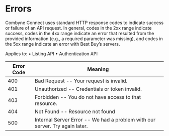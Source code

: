 # Errors

Combyne Connect uses standard HTTP response codes to indicate success or failure of an API request. 
In general, codes in the 2xx range indicate success, codes in the 4xx range indicate an error that resulted from the provided information (e.g., a required parameter was missing), and codes in the 5xx range indicate an error with Best Buy’s servers.

Applies to: • Listing API • Authentication API

Error Code | Meaning
---------- | -------
400 | Bad Request -- Your request is invalid.
401 | Unauthorized -- Credentials or token invalid.
403 | Forbidden -- You do not have access to that resource.
404 | Not Found -- Resource not found
500 | Internal Server Error -- We had a problem with our server. Try again later.
